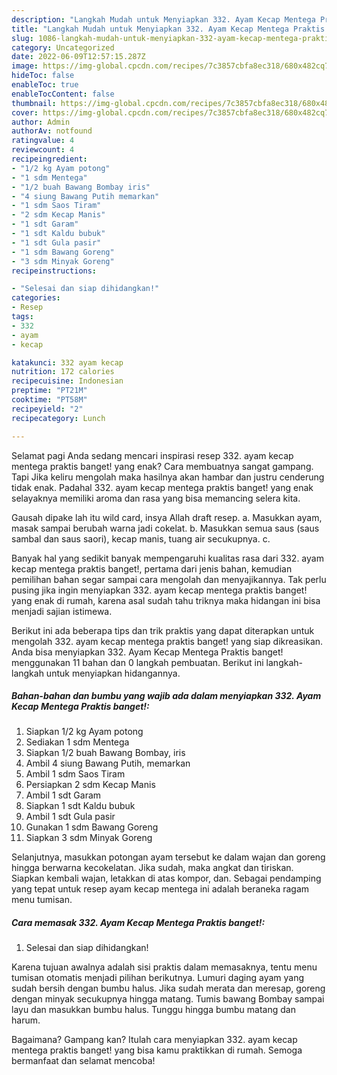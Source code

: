 ```yaml
---
description: "Langkah Mudah untuk Menyiapkan 332. Ayam Kecap Mentega Praktis banget! yang Menggugah Selera, Buat Buka Puasa Enak"
title: "Langkah Mudah untuk Menyiapkan 332. Ayam Kecap Mentega Praktis banget! yang Menggugah Selera, Buat Buka Puasa Enak"
slug: 1086-langkah-mudah-untuk-menyiapkan-332-ayam-kecap-mentega-praktis-banget-yang-menggugah-selera-buat-buka-puasa-enak
category: Uncategorized
date: 2022-06-09T12:57:15.287Z
image: https://img-global.cpcdn.com/recipes/7c3857cbfa8ec318/680x482cq70/332-ayam-kecap-mentega-praktis-banget-foto-resep-utama.jpg
hideToc: false
enableToc: true
enableTocContent: false
thumbnail: https://img-global.cpcdn.com/recipes/7c3857cbfa8ec318/680x482cq70/332-ayam-kecap-mentega-praktis-banget-foto-resep-utama.jpg
cover: https://img-global.cpcdn.com/recipes/7c3857cbfa8ec318/680x482cq70/332-ayam-kecap-mentega-praktis-banget-foto-resep-utama.jpg
author: Admin
authorAv: notfound
ratingvalue: 4
reviewcount: 4
recipeingredient:
- "1/2 kg Ayam potong"
- "1 sdm Mentega"
- "1/2 buah Bawang Bombay iris"
- "4 siung Bawang Putih memarkan"
- "1 sdm Saos Tiram"
- "2 sdm Kecap Manis"
- "1 sdt Garam"
- "1 sdt Kaldu bubuk"
- "1 sdt Gula pasir"
- "1 sdm Bawang Goreng"
- "3 sdm Minyak Goreng"
recipeinstructions:

- "Selesai dan siap dihidangkan!"
categories:
- Resep
tags:
- 332
- ayam
- kecap

katakunci: 332 ayam kecap 
nutrition: 172 calories
recipecuisine: Indonesian
preptime: "PT21M"
cooktime: "PT58M"
recipeyield: "2"
recipecategory: Lunch

---
```



Selamat pagi Anda sedang mencari inspirasi resep 332. ayam kecap mentega praktis banget! yang enak? Cara membuatnya sangat gampang. Tapi Jika keliru mengolah maka hasilnya akan hambar dan justru cenderung tidak enak. Padahal 332. ayam kecap mentega praktis banget! yang enak selayaknya memiliki aroma dan rasa yang bisa memancing selera kita.


Gausah dipake lah itu wild card, insya Allah draft resep. a. Masukkan ayam, masak sampai berubah warna jadi cokelat. b. Masukkan semua saus (saus sambal dan saus saori), kecap manis, tuang air secukupnya. c.

Banyak hal yang sedikit banyak mempengaruhi kualitas rasa dari 332. ayam kecap mentega praktis banget!, pertama dari jenis bahan, kemudian pemilihan bahan segar sampai cara mengolah dan menyajikannya. Tak perlu pusing jika ingin menyiapkan 332. ayam kecap mentega praktis banget! yang enak di rumah, karena asal sudah tahu triknya maka hidangan ini bisa menjadi sajian istimewa.


Berikut ini ada beberapa tips dan trik praktis yang dapat diterapkan untuk mengolah 332. ayam kecap mentega praktis banget! yang siap dikreasikan. Anda bisa menyiapkan 332. Ayam Kecap Mentega Praktis banget! menggunakan 11 bahan dan 0 langkah pembuatan. Berikut ini langkah-langkah untuk menyiapkan hidangannya.

<!--inarticleads1-->

##### Bahan-bahan dan bumbu yang wajib ada dalam menyiapkan 332. Ayam Kecap Mentega Praktis banget!:

1. Siapkan 1/2 kg Ayam potong
1. Sediakan 1 sdm Mentega
1. Siapkan 1/2 buah Bawang Bombay, iris
1. Ambil 4 siung Bawang Putih, memarkan
1. Ambil 1 sdm Saos Tiram
1. Persiapkan 2 sdm Kecap Manis
1. Ambil 1 sdt Garam
1. Siapkan 1 sdt Kaldu bubuk
1. Ambil 1 sdt Gula pasir
1. Gunakan 1 sdm Bawang Goreng
1. Siapkan 3 sdm Minyak Goreng


Selanjutnya, masukkan potongan ayam tersebut ke dalam wajan dan goreng hingga berwarna kecokelatan. Jika sudah, maka angkat dan tiriskan. Siapkan kembali wajan, letakkan di atas kompor, dan. Sebagai pendamping yang tepat untuk resep ayam kecap mentega ini adalah beraneka ragam menu tumisan. 

<!--inarticleads2-->

##### Cara memasak 332. Ayam Kecap Mentega Praktis banget!:


1. Selesai dan siap dihidangkan!

Karena tujuan awalnya adalah sisi praktis dalam memasaknya, tentu menu tumisan otomatis menjadi pilihan berikutnya. Lumuri daging ayam yang sudah bersih dengan bumbu halus. Jika sudah merata dan meresap, goreng dengan minyak secukupnya hingga matang. Tumis bawang Bombay sampai layu dan masukkan bumbu halus. Tunggu hingga bumbu matang dan harum. 

Bagaimana? Gampang kan? Itulah cara menyiapkan 332. ayam kecap mentega praktis banget! yang bisa kamu praktikkan di rumah. Semoga bermanfaat dan selamat mencoba!
